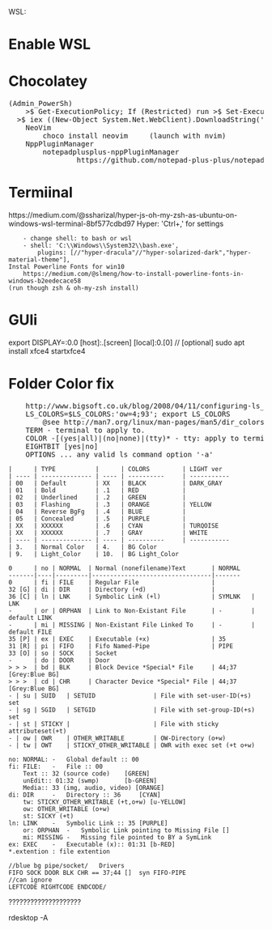 WSL:
# Enable WSL
	
# Chocolatey

<pre>
(Admin_PowerSh) 
	>$ Get-ExecutionPolicy; If (Restricted) run >$ Set-ExecutionPolicy Bypass -Scope Process -Force;
  >$ iex ((New-Object System.Net.WebClient).DownloadString('https://chocolatey.org/install.ps1'))
	NeoVim
		choco install neovim     (launch with nvim)
	NppPluginManager
		notepadplusplus-nppPluginManager
				https://github.com/notepad-plus-plus/notepad-plus-plus/issues/2287#issuecomment-256638098
</pre>					

# Termiinal

</pre>
	https://medium.com/@ssharizal/hyper-js-oh-my-zsh-as-ubuntu-on-windows-wsl-terminal-8bf577cdbd97
	Hyper: 'Ctrl+,' for settings
	
		- change shell: to bash or wsl
		- shell: 'C:\\Windows\\System32\\bash.exe',
			plugins: [//"hyper-dracula"//"hyper-solarized-dark","hyper-material-theme"],
	Instal Powerline Fonts for win10
		https://medium.com/@slmeng/how-to-install-powerline-fonts-in-windows-b2eedecace58
	(run though zsh & oh-my-zsh install)
</pre>

# GUIi

</pre>
	export DISPLAY=:0.0
		[host]:<display>.[screen]
		[local]:0.[0] // [optional]
	sudo apt install xfce4
	startxfce4
</pre>

# Folder Color fix

<pre>
	http://www.bigsoft.co.uk/blog/2008/04/11/configuring-ls_colors
	LS_COLORS=$LS_COLORS:'ow=4;93'; export LS_COLORS
		@see http://man7.org/linux/man-pages/man5/dir_colors.5.html
	TERM - terminal to apply to.
	COLOR -[(yes|all)|(no|none)|(tty)* - tty: apply to terminal not pipe.
	EIGHTBIT [yes|no]
	OPTIONS ... any valid ls command option '-a'
</pre>

	|      | TYPE           |      | COLORS         | LIGHT ver
	| ---- | -------------- | ---- | ----------     | -----------
	| 00   | Default        | XX   | BLACK          | DARK_GRAY
	| 01   | Bold           | .1   | RED            |
	| 02   | Underlined     | .2   | GREEN          |
	| 03   | Flashing       | .3   | ORANGE         | YELLOW
	| 04   | Reverse BgFg   | .4   | BLUE           |
	| 05   | Concealed      | .5   | PURPLE         |
	| XX   | XXXXXX         | .6   | CYAN           | TURQOISE
	| XX   | XXXXXX         | .7   | GRAY           | WHITE
	| ---- | -------------- | ---- | ----------     | -----------
	| 3.   | Normal Color   | 4.   | BG Color
	| 9.   | Light_Color    | 10.  | BG Light_Color

	0      | no | NORMAL  | Normal (nonefilename)Text       | NORMAL
	-------|----|---------|---------------------------------|-------
	0      | fi | FILE    | Regular File                    |
	32 [G] | di | DIR     | Directory (+d)                  |
	36 [C] | ln | LNK     | Symbolic Link (+l)              | SYMLNK   | LNK
	-      | or | ORPHAN  | Link to Non-Existant File       | -        | default LINK
	-      | mi | MISSING | Non-Existant File Linked To     | -        | default FILE
	35 [P] | ex | EXEC    | Executable (+x)                 | 35
	31 [R] | pi | FIFO    | Fifo Named-Pipe                 | PIPE
	33 [O] | so | SOCK    | Socket
	-      | do | DOOR    | Door
	> > >  | bd | BLK     | Block Device *Special* File     | 44;37 [Grey:Blue BG]
	> > >  | cd | CHR     | Character Device *Special* File | 44;37  [Grey:Blue BG]
	- | su | SUID   | SETUID                | File with set-user-ID(+s) set
	- | sg | SGID   | SETGID                | File with set-group-ID(+s) set
	- | st | STICKY |                       | File with sticky attributeset(+t)
	- | ow | OWR    | OTHER_WRITABLE        | OW-Directory (o+w)
	- | tw | OWT    | STICKY_OTHER_WRITABLE | OWR with exec set (+t o+w)

	no: NORMAL: -	Global default :: 00
	fi:	FILE:	-	File :: 00
		Text :: 32 (source code) 	[GREEN]
		unEdit:: 01:32 (swmp) 		[b-GREEN]
		Media:: 33 (img, audio, video) [ORANGE]
	di:	DIR 	-	Directory :: 36 	[CYAN]
		tw: STICKY_OTHER_WRITABLE (+t,o+w) [u-YELLOW]
		ow: OTHER_WRITABLE (o+w)
		st: SICKY (+t)
	ln: LINK	-	Symbolic Link :: 35 [PURPLE]
		or: ORPHAN	-	Symbolic Link pointing to Missing File []
		mi:	MISSING -	Missing file pointed to BY a SymLink
	ex: EXEC	-	Executable (x):: 01:31 [b-RED]
	*.extention : file extention
	
	//blue bg pipe/socket/   Drivers
	FIFO SOCK DOOR BLK CHR == 37;44 []  syn FIFO-PIPE
	//can ignore
	LEFTCODE RIGHTCODE ENDCODE/ 
	

????????????????????

rdesktop -A
